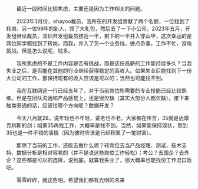 &#8195;&#8195;最近一段时间比较焦虑，主要还是因为工作相关的问题。

&#8195;&#8195;2023年3月份，ohayoo裁员，我所在的开发组贡献了两个名额，一位找到了转岗，另一位99年的新人，领了大礼包，然后去了一下小公司。2023年五月，开发组继续裁员，深圳开发组裁员接近一半，剩下的一半并入穿山甲，这次幸运的是两位同学都找到了转岗。而我，并入了另一个业务线，做点杂事，工作不忙，没啥挑战。但是怎么说呢，钱多。

&#8195;&#8195;我所焦虑的不是工作内容是否有挑战，而是这份高薪的工作能持续多久？当我失业之后，是否能在其他的行业继续获得稳定的高收入。如果失业后能找到下一份大公司的工作，那保持现有的收入应该是可以的；当然也可能找不到。

&#8195;&#8195;我在互联网这一行已经五年了，对于当前岗位所需要的专业技能已经比较熟练。但是在团队沟通和产品感觉上，还是很欠缺（其实大部分人都欠缺）。接下来触类旁通的话，应该往哪个方向呢？数据开发？

&#8195;&#8195;今天八月就28。说年轻也不年轻，说老也不老。大家都在传言，35就是达摩克利斯的剑：如果35再找工作，大概率是找不到。当然，如果能保持现状，熬到35也是一件不错的事情（因为彼时应该是已经积累了一笔财富）。

&#8195;&#8195;那除了当前的工作，还能去做什么呢？转岗位去当产品经理、测试、技术支持、数据分析是相对容易的（并不是说这些岗位工作轻松）；考公？去国企？去外企？这些都是可以的选择，说到底，就算我失业了，那大概率也能找份工作混口饭吃。

&#8195;&#8195;零零碎碎，就这些吧。希望我们都有光明的未来
